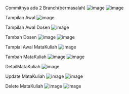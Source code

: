 Commitnya ada 2 Branch(bermasalah)
![image](https://github.com/user-attachments/assets/ada9808e-02a6-474d-adcf-5029e45c2ae2)
![image](https://github.com/user-attachments/assets/4817ed82-a6e1-4eed-9b32-75d0029a85d6)


Tampilan Awal
![image](https://github.com/user-attachments/assets/5cb03a92-f7f9-4ef2-8610-f23bd205885f)

Tampilan Awal Dosen
![image](https://github.com/user-attachments/assets/7261cb08-53d9-4b8e-a654-4ad3d174d05e)

Tambah Dosen
![image](https://github.com/user-attachments/assets/e32a151c-3111-4b9a-aca9-34d2db5eebb2)
![image](https://github.com/user-attachments/assets/d4d65611-e35e-4173-86b8-ee104d26a278)

Tampial Awal MataKuliah
![image](https://github.com/user-attachments/assets/2fba516a-6977-44e3-9f66-90d8b8999759)

Tambah MataKuliah
![image](https://github.com/user-attachments/assets/46062d3d-82ba-4d14-8c74-889e6df38b6c)
![image](https://github.com/user-attachments/assets/9ce8114b-b58f-4ba5-ba9e-7dd88d688d02)

DetailMataKuliah
![image](https://github.com/user-attachments/assets/12b33527-0a66-4717-bc8e-9b48d9a39d66)

Update MataKuliah
![image](https://github.com/user-attachments/assets/0e3340ff-e83f-4973-8e3d-2b28a6aa6566)
![image](https://github.com/user-attachments/assets/96fbe24a-8b7c-46a1-888c-e45c72aebc54)

Delete MataKuliah
![image](https://github.com/user-attachments/assets/358a806d-3e40-4ed6-ac38-a68d50799d6f)
![image](https://github.com/user-attachments/assets/519254c1-b369-444a-90d6-693f2f4af0fa)
